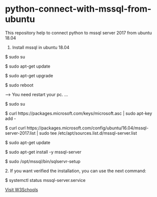 # python-connect-with-mssql-from-ubuntu
 This repository help to connect python to mssql server 2017 from ubuntu 18.04
 
 1. Install mssql in ubuntu 18.04
 
 <p>$ sudo su</p>
 <p>$ sudo apt-get update</p>
 <p>$ sudo apt-get upgrade</p>
 <p>$ sudo reboot</p> --> You need restart your pc.
 ...
 <p>$ sudo su</p>
 <p>$ curl https://packages.microsoft.com/keys/microsoft.asc | sudo apt-key add -</p>
 <p>$ curl curl https://packages.microsoft.com/config/ubuntu/16.04/mssql-server-2017.list | sudo tee /etc/apt/sources.list.d/mssql-server.list</p>
 <p>$ sudo apt-get update</p>
 <p>$ sudo apt-get install -y mssql-server</p>
 <p>$ sudo /opt/mssql/bin/sqlservr-setup</p>
 
 <p>2. If you want verified the installation, you can use the next command:</p>
 <p>$ systemctl status mssql-server.service</p>
 <a href="https://github.com/gventuraagramonte/python-connect-with-mssql-from-ubuntu/blob/master/1.PNG?raw=true">Visit W3Schools</a>
 
